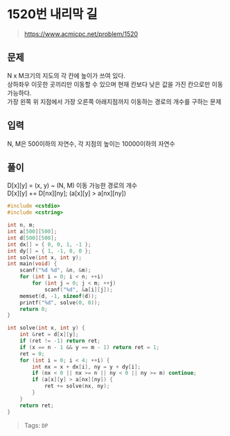 # 1520번 내리막 길
>https://www.acmicpc.net/problem/1520

## 문제
N x M크기의 지도의 각 칸에 높이가 쓰여 있다.  
상하좌우 이웃한 곳끼리만 이동할 수 있으며 현재 칸보다 낮은 값을 가진 칸으로만 이동 가능하다.  
가장 왼쪽 위 지점에서 가장 오른쪽 아래지점까지 이동하는 경로의 개수를 구하는 문제

## 입력
N, M은 500이하의 자연수, 각 지점의 높이는 10000이하의 자연수

## 풀이
D[x][y] = (x, y) ~ (N, M) 이동 가능한 경로의 개수  
D[x][y] += D[nx][ny]; (a[x][y] > a[nx][ny])

```cpp
#include <cstdio>
#include <cstring>

int n, m;
int a[500][500];
int d[500][500];
int dx[] = { 0, 0, 1, -1 };
int dy[] = { 1, -1, 0, 0 };
int solve(int x, int y);
int main(void) {
    scanf("%d %d", &n, &m);
    for (int i = 0; i < n; ++i)
        for (int j = 0; j < m; ++j)
            scanf("%d", &a[i][j]);
    memset(d, -1, sizeof(d));
    printf("%d", solve(0, 0));
    return 0;
}

int solve(int x, int y) {
    int &ret = d[x][y];
    if (ret != -1) return ret;
    if (x == n - 1 && y == m - 1) return ret = 1;
    ret = 0;
    for (int i = 0; i < 4; ++i) {
        int nx = x + dx[i], ny = y + dy[i];
        if (nx < 0 || nx >= n || ny < 0 || ny >= m) continue;
        if (a[x][y] > a[nx][ny]) {
            ret += solve(nx, ny);
        }
    }
    return ret;
}
```

>Tags: `DP`